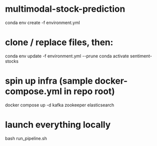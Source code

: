 # multimodal-stock-prediction
conda env create -f environment.yml


# clone / replace files, then:
conda env update -f environment.yml --prune
conda activate sentiment-stocks

# spin up infra (sample docker-compose.yml in repo root)
docker compose up -d kafka zookeeper elasticsearch

# launch everything locally
bash run_pipeline.sh
